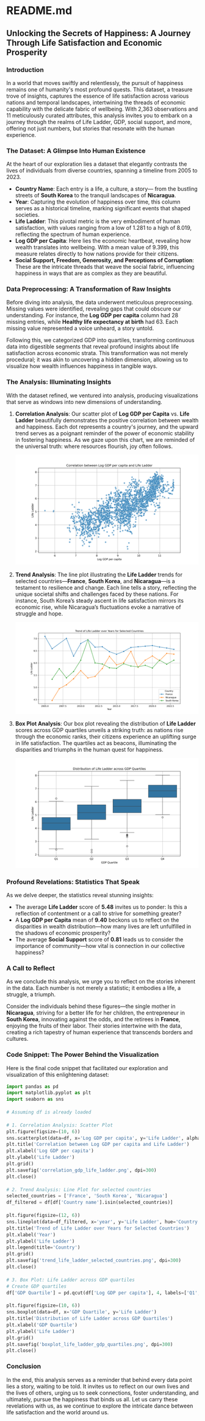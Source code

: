 # README.md

## Unlocking the Secrets of Happiness: A Journey Through Life Satisfaction and Economic Prosperity

### Introduction

In a world that moves swiftly and relentlessly, the pursuit of happiness remains one of humanity's most profound quests. This dataset, a treasure trove of insights, captures the essence of life satisfaction across various nations and temporal landscapes, intertwining the threads of economic capability with the delicate fabric of wellbeing. With 2,363 observations and 11 meticulously curated attributes, this analysis invites you to embark on a journey through the realms of Life Ladder, GDP, social support, and more, offering not just numbers, but stories that resonate with the human experience.

### The Dataset: A Glimpse Into Human Existence

At the heart of our exploration lies a dataset that elegantly contrasts the lives of individuals from diverse countries, spanning a timeline from 2005 to 2023. 

- **Country Name**: Each entry is a life, a culture, a story— from the bustling streets of **South Korea** to the tranquil landscapes of **Nicaragua**.
- **Year**: Capturing the evolution of happiness over time, this column serves as a historical timeline, marking significant events that shaped societies.
- **Life Ladder**: This pivotal metric is the very embodiment of human satisfaction, with values ranging from a low of 1.281 to a high of 8.019, reflecting the spectrum of human experience.
- **Log GDP per Capita**: Here lies the economic heartbeat, revealing how wealth translates into wellbeing. With a mean value of 9.399, this measure relates directly to how nations provide for their citizens.
- **Social Support, Freedom, Generosity, and Perceptions of Corruption**: These are the intricate threads that weave the social fabric, influencing happiness in ways that are as complex as they are beautiful.

### Data Preprocessing: A Transformation of Raw Insights

Before diving into analysis, the data underwent meticulous preprocessing. Missing values were identified, revealing gaps that could obscure our understanding. For instance, the **Log GDP per capita** column had 28 missing entries, while **Healthy life expectancy at birth** had 63. Each missing value represented a voice unheard, a story untold.

Following this, we categorized GDP into quartiles, transforming continuous data into digestible segments that reveal profound insights about life satisfaction across economic strata. This transformation was not merely procedural; it was akin to uncovering a hidden dimension, allowing us to visualize how wealth influences happiness in tangible ways.

### The Analysis: Illuminating Insights

With the dataset refined, we ventured into analysis, producing visualizations that serve as windows into new dimensions of understanding.

1. **Correlation Analysis**: Our scatter plot of **Log GDP per Capita** vs. **Life Ladder** beautifully demonstrates the positive correlation between wealth and happiness. Each dot represents a country's journey, and the upward trend serves as a poignant reminder of the power of economic stability in fostering happiness. As we gaze upon this chart, we are reminded of the universal truth: where resources flourish, joy often follows.

   ![Correlation between Log GDP per capita and Life Ladder](correlation_gdp_life_ladder.png)

2. **Trend Analysis**: The line plot illustrating the **Life Ladder** trends for selected countries—**France**, **South Korea**, and **Nicaragua**—is a testament to resilience and change. Each line tells a story, reflecting the unique societal shifts and challenges faced by these nations. For instance, South Korea’s steady ascent in life satisfaction mirrors its economic rise, while Nicaragua’s fluctuations evoke a narrative of struggle and hope.

   ![Trend of Life Ladder over Years for Selected Countries](trend_life_ladder_selected_countries.png)

3. **Box Plot Analysis**: Our box plot revealing the distribution of **Life Ladder** scores across GDP quartiles unveils a striking truth: as nations rise through the economic ranks, their citizens experience an uplifting surge in life satisfaction. The quartiles act as beacons, illuminating the disparities and triumphs in the human quest for happiness.

   ![Distribution of Life Ladder across GDP Quartiles](boxplot_life_ladder_gdp_quartiles.png)

### Profound Revelations: Statistics That Speak

As we delve deeper, the statistics reveal stunning insights:

- The average **Life Ladder** score of **5.48** invites us to ponder: Is this a reflection of contentment or a call to strive for something greater?
- A **Log GDP per Capita** mean of **9.40** beckons us to reflect on the disparities in wealth distribution—how many lives are left unfulfilled in the shadows of economic prosperity?
- The average **Social Support** score of **0.81** leads us to consider the importance of community—how vital is connection in our collective happiness?

### A Call to Reflect

As we conclude this analysis, we urge you to reflect on the stories inherent in the data. Each number is not merely a statistic; it embodies a life, a struggle, a triumph. 

Consider the individuals behind these figures—the single mother in **Nicaragua**, striving for a better life for her children, the entrepreneur in **South Korea**, innovating against the odds, and the retirees in **France**, enjoying the fruits of their labor. Their stories intertwine with the data, creating a rich tapestry of human experience that transcends borders and cultures.

### Code Snippet: The Power Behind the Visualization

Here is the final code snippet that facilitated our exploration and visualization of this enlightening dataset:

```python
import pandas as pd
import matplotlib.pyplot as plt
import seaborn as sns

# Assuming df is already loaded

# 1. Correlation Analysis: Scatter Plot
plt.figure(figsize=(10, 6))
sns.scatterplot(data=df, x='Log GDP per capita', y='Life Ladder', alpha=0.6)
plt.title('Correlation between Log GDP per capita and Life Ladder')
plt.xlabel('Log GDP per capita')
plt.ylabel('Life Ladder')
plt.grid()
plt.savefig('correlation_gdp_life_ladder.png', dpi=300)
plt.close()

# 2. Trend Analysis: Line Plot for selected countries
selected_countries = ['France', 'South Korea', 'Nicaragua']
df_filtered = df[df['Country name'].isin(selected_countries)]

plt.figure(figsize=(12, 6))
sns.lineplot(data=df_filtered, x='year', y='Life Ladder', hue='Country name', marker='o')
plt.title('Trend of Life Ladder over Years for Selected Countries')
plt.xlabel('Year')
plt.ylabel('Life Ladder')
plt.legend(title='Country')
plt.grid()
plt.savefig('trend_life_ladder_selected_countries.png', dpi=300)
plt.close()

# 3. Box Plot: Life Ladder across GDP quartiles
# Create GDP quartiles
df['GDP Quartile'] = pd.qcut(df['Log GDP per capita'], 4, labels=['Q1', 'Q2', 'Q3', 'Q4'])

plt.figure(figsize=(10, 6))
sns.boxplot(data=df, x='GDP Quartile', y='Life Ladder')
plt.title('Distribution of Life Ladder across GDP Quartiles')
plt.xlabel('GDP Quartile')
plt.ylabel('Life Ladder')
plt.grid()
plt.savefig('boxplot_life_ladder_gdp_quartiles.png', dpi=300)
plt.close()
```

### Conclusion

In the end, this analysis serves as a reminder that behind every data point lies a story, waiting to be told. It invites us to reflect on our own lives and the lives of others, urging us to seek connections, foster understanding, and ultimately, pursue the happiness that binds us all. Let us carry these revelations with us, as we continue to explore the intricate dance between life satisfaction and the world around us.